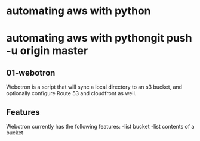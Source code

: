 # automating aws with python
# automating aws with pythongit push -u origin master

## 01-webotron

Webotron is a script that will sync a local directory to an s3 bucket, and optionally configure Route 53 and cloudfront as well.

## Features

Webotron currently has the following features:
-list bucket
-list contents of a bucket
